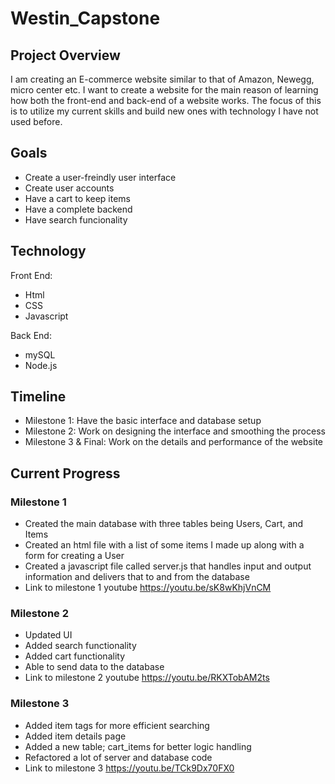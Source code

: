 # Westin_Capstone

## Project Overview
I am creating an E-commerce website similar to that of Amazon, Newegg, micro center etc. I want to create a website for the main reason of learning how both the front-end and back-end of a website works. The focus of this is to utilize my current skills and build new ones with technology I have not used before.

## Goals
- Create a user-freindly user interface
- Create user accounts
- Have a cart to keep items
- Have a complete backend
- Have search funcionality

## Technology 
Front End:
- Html
- CSS
- Javascript

Back End:
- mySQL 
- Node.js

## Timeline
- Milestone 1: Have the basic interface and database setup 
- Milestone 2: Work on designing the interface and smoothing the process
- Milestone 3 & Final: Work on the details and performance of the website

## Current Progress
### Milestone 1
- Created the main database with three tables being Users, Cart, and Items
- Created an html file with a list of some items I made up along with a form for creating a User
- Created a javascript file called server.js that handles input and output information and delivers that to and from the database
- Link to milestone 1 youtube https://youtu.be/sK8wKhjVnCM

### Milestone 2
- Updated UI
- Added search functionality
- Added cart functionality
- Able to send data to the database
- Link to milestone 2 youtube https://youtu.be/RKXTobAM2ts

### Milestone 3
- Added item tags for more efficient searching
- Added item details page
- Added a new table; cart_items for better logic handling
- Refactored a lot of server and database code
- Link to milestone 3 https://youtu.be/TCk9Dx70FX0

  
